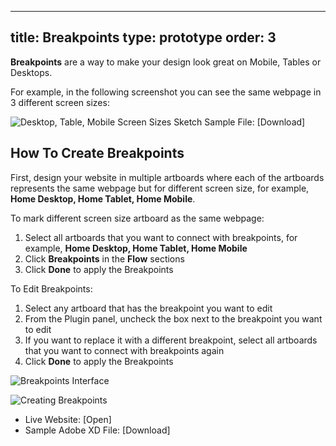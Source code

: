 
---
title: Breakpoints
type: prototype
order: 3
---
**Breakpoints** are a way to make your design look great on Mobile, Tables or Desktops.

For example, in the following screenshot you can see the same webpage in 3 different screen sizes:

![Desktop, Table, Mobile Screen Sizes](http://f.cl.ly/items/083r1n3B1w0N0M1Z002B/[999cb7e58023ed879117ab45e02305cb]_Breakpoints%20example.png)
Sketch Sample File: [Download]

## How To Create Breakpoints

First, design your website in multiple artboards where each of the artboards represents the same webpage but for different screen size, for example, **Home Desktop, Home Tablet, Home Mobile**.


To mark different screen size artboard as the same webpage:

1. Select all artboards that you want to connect with breakpoints, for example, **Home Desktop, Home Tablet, Home Mobile**
2. Click **Breakpoints** in the **Flow** sections
3. Click **Done** to apply the Breakpoints

To Edit Breakpoints:
1. Select any artboard that has the breakpoint you want to edit
2. From the Plugin panel, uncheck the box next to the breakpoint you want to edit
3. If you want to replace it with a different breakpoint, select all artboards that you want to connect with breakpoints again
4. Click **Done** to apply the Breakpoints



![Breakpoints Interface](http://f.cl.ly/items/2U2r3d173Y2q1l1c1v2d/Breakpoints.png)

![Creating Breakpoints](http://f.cl.ly/items/021h2P400r3q1R093T2x/[6bebb77359d2f499eb7f0c2323afa0b5]_Breakpoints.gif)
* Live Website: [Open]
* Sample Adobe XD File: [Download]
